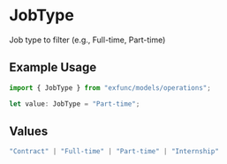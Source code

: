 # JobType

Job type to filter (e.g., Full-time, Part-time)

## Example Usage

```typescript
import { JobType } from "exfunc/models/operations";

let value: JobType = "Part-time";
```

## Values

```typescript
"Contract" | "Full-time" | "Part-time" | "Internship"
```
